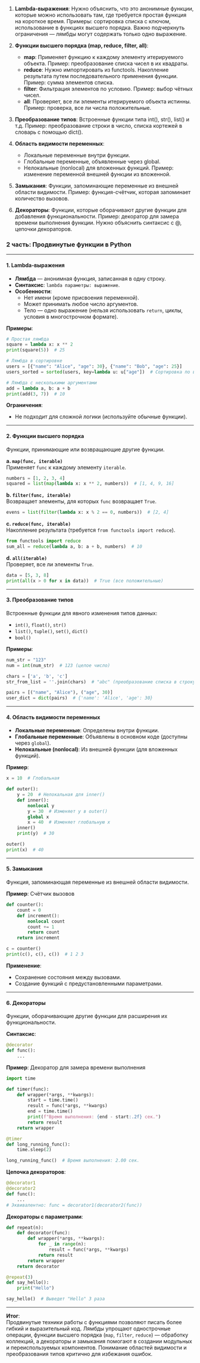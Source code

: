 1. **Lambda-выражения**: Нужно объяснить, что это анонимные функции, которые можно использовать там, где требуется простая функция на короткое время. Примеры: сортировка списка с ключом, использование в функциях высшего порядка. Важно подчеркнуть ограничения — лямбды могут содержать только одно выражение.

2. **Функции высшего порядка (map, reduce, filter, all)**: 
   - **map**: Применяет функцию к каждому элементу итерируемого объекта. Пример: преобразование списка чисел в их квадраты.
   - **reduce**: Нужно импортировать из functools. Накопление результата путем последовательного применения функции. Пример: сумма элементов списка.
   - **filter**: Фильтрация элементов по условию. Пример: выбор чётных чисел.
   - **all**: Проверяет, все ли элементы итерируемого объекта истинны. Пример: проверка, все ли числа положительные.

3. **Преобразование типов**: Встроенные функции типа int(), str(), list() и т.д. Пример: преобразование строки в число, списка кортежей в словарь с помощью dict().

4. **Область видимости переменных**: 
   - Локальные переменные внутри функции.
   - Глобальные переменные, объявленные через global.
   - Нелокальные (nonlocal) для вложенных функций. Пример: изменение переменной внешней функции из вложенной.

5. **Замыкания**: Функции, запоминающие переменные из внешней области видимости. Пример: функция-счётчик, которая запоминает количество вызовов.

6. **Декораторы**: Функции, которые оборачивают другие функции для добавления функциональности. Пример: декоратор для замера времени выполнения функции. Нужно объяснить синтаксис с @, цепочки декораторов.

### **2 часть: Продвинутые функции в Python**

---

#### **1. Lambda-выражения**
- **Лямбда** — анонимная функция, записанная в одну строку.
- **Синтаксис**: `lambda параметры: выражение`.
- **Особенности**:
  - Нет имени (кроме присвоения переменной).
  - Может принимать любое число аргументов.
  - Тело — одно выражение (нельзя использовать `return`, циклы, условия в многострочном формате).

**Примеры**:
```python
# Простая лямбда
square = lambda x: x ** 2
print(square(5))  # 25

# Лямбда в сортировке
users = [{"name": "Alice", "age": 30}, {"name": "Bob", "age": 25}]
users_sorted = sorted(users, key=lambda u: u["age"])  # Сортировка по возрасту

# Лямбда с несколькими аргументами
add = lambda a, b: a + b
print(add(3, 7))  # 10
```

**Ограничения**:
- Не подходит для сложной логики (используйте обычные функции).

---

#### **2. Функции высшего порядка**
Функции, принимающие или возвращающие другие функции.

**a. `map(func, iterable)`**  
Применяет `func` к каждому элементу `iterable`.
```python
numbers = [1, 2, 3, 4]
squared = list(map(lambda x: x ** 2, numbers))  # [1, 4, 9, 16]
```

**b. `filter(func, iterable)`**  
Возвращает элементы, для которых `func` возвращает `True`.
```python
evens = list(filter(lambda x: x % 2 == 0, numbers))  # [2, 4]
```

**c. `reduce(func, iterable)`**  
Накопление результата (требуется `from functools import reduce`).
```python
from functools import reduce
sum_all = reduce(lambda a, b: a + b, numbers)  # 10
```

**d. `all(iterable)`**  
Проверяет, все ли элементы `True`.
```python
data = [5, 3, 8]
print(all(x > 0 for x in data))  # True (все положительные)
```

---

#### **3. Преобразование типов**
Встроенные функции для явного изменения типов данных:
- `int()`, `float()`, `str()`
- `list()`, `tuple()`, `set()`, `dict()`
- `bool()`

**Примеры**:
```python
num_str = "123"
num = int(num_str)  # 123 (целое число)

chars = ['a', 'b', 'c']
str_from_list = ''.join(chars)  # "abc" (преобразование списка в строку)

pairs = [("name", "Alice"), ("age", 30)]
user_dict = dict(pairs)  # {'name': 'Alice', 'age': 30}
```

---

#### **4. Область видимости переменных**
- **Локальные переменные**: Определены внутри функции.
- **Глобальные переменные**: Объявлены в основном коде (доступны через `global`).
- **Нелокальные (nonlocal)**: Из внешней функции (для вложенных функций).

**Пример**:
```python
x = 10  # Глобальная

def outer():
    y = 20  # Нелокальная для inner()
    def inner():
        nonlocal y
        y = 30  # Изменяет y в outer()
        global x
        x = 40  # Изменяет глобальную x
    inner()
    print(y)  # 30

outer()
print(x)  # 40
```

---

#### **5. Замыкания**
Функция, запоминающая переменные из внешней области видимости.

**Пример**: Счётчик вызовов
```python
def counter():
    count = 0
    def increment():
        nonlocal count
        count += 1
        return count
    return increment

c = counter()
print(c(), c(), c())  # 1 2 3
```

**Применение**:
- Сохранение состояния между вызовами.
- Создание функций с предустановленными параметрами.

---

#### **6. Декораторы**
Функции, оборачивающие другие функции для расширения их функциональности.

**Синтаксис**:
```python
@decorator
def func():
    ...
```

**Пример**: Декоратор для замера времени выполнения
```python
import time

def timer(func):
    def wrapper(*args, **kwargs):
        start = time.time()
        result = func(*args, **kwargs)
        end = time.time()
        print(f"Время выполнения: {end - start:.2f} сек.")
        return result
    return wrapper

@timer
def long_running_func():
    time.sleep(2)

long_running_func()  # Время выполнения: 2.00 сек.
```

**Цепочка декораторов**:
```python
@decorator1
@decorator2
def func():
    ...
# Эквивалентно: func = decorator1(decorator2(func))
```

**Декораторы с параметрами**:
```python
def repeat(n):
    def decorator(func):
        def wrapper(*args, **kwargs):
            for _ in range(n):
                result = func(*args, **kwargs)
            return result
        return wrapper
    return decorator

@repeat(3)
def say_hello():
    print("Hello")

say_hello()  # Выведет "Hello" 3 раза
```

---

**Итог**:  
Продвинутые техники работы с функциями позволяют писать более гибкий и выразительный код. Лямбды упрощают однострочные операции, функции высшего порядка (`map`, `filter`, `reduce`) — обработку коллекций, а декораторы и замыкания помогают в создании модульных и переиспользуемых компонентов. Понимание областей видимости и преобразования типов критично для избежания ошибок.